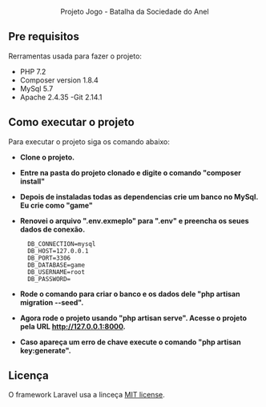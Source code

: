 <p align="center">Projeto Jogo - Batalha da Sociedade do Anel</p>

## Pre requisitos

Rerramentas usada para fazer o projeto:

- PHP 7.2
- Composer version 1.8.4
- MySql 5.7
- Apache 2.4.35
-Git 2.14.1

## Como executar o projeto

Para executar o projeto siga os comando abaixo:

- **Clone o projeto.**
- **Entre na pasta do projeto clonado e digite o comando "composer install"**
- **Depois de instaladas todas as dependencias crie um banco no MySql. Eu crie como "game"**
- **Renovei o arquivo ".env.exmeplo" para ".env" e preencha os seues dados de conexão.**

        DB_CONNECTION=mysql
        DB_HOST=127.0.0.1
        DB_PORT=3306
        DB_DATABASE=game
        DB_USERNAME=root
        DB_PASSWORD=

- **Rode o comando para criar o banco e os dados dele "php artisan migration --seed".**
- **Agora rode o projeto usando "php artisan serve". Acesse o projeto pela URL http://127.0.0.1:8000.**
- **Caso apareça um erro de chave execute o comando "php artisan key:generate".**


## Licença

O framework Laravel usa a linceça [MIT license](https://opensource.org/licenses/MIT).
